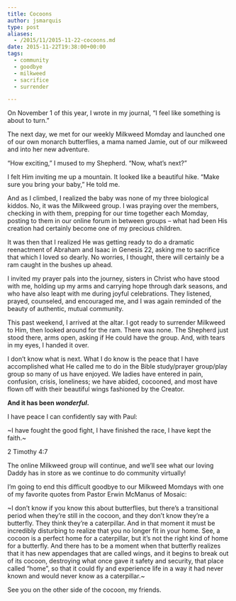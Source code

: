 ```yaml
---
title: Cocoons
author: jsmarquis
type: post
aliases:
  - /2015/11/2015-11-22-cocoons.md
date: 2015-11-22T19:38:00+00:00
tags:
  - community
  - goodbye
  - milkweed
  - sacrifice
  - surrender

---
```

On November 1 of this year, I wrote in my journal, &#8220;I feel like something is about to turn.&#8221;

The next day, we met for our weekly Milkweed Momday and launched one of our own monarch butterflies, a mama named Jamie, out of our milkweed and into her new adventure.

&#8220;How exciting,&#8221; I mused to my Shepherd. &#8220;Now, what&#8217;s next?&#8221;

I felt Him inviting me up a mountain. It looked like a beautiful hike. &#8220;Make sure you bring your baby,&#8221; He told me.

And as I climbed, I realized the baby was none of my three biological kiddos. No, it was the Milkweed group. I was praying over the members, checking in with them, prepping for our time together each Momday, posting to them in our online forum in between groups &#8211; what had been His creation had certainly become one of my precious children.

It was then that I realized He was getting ready to do a dramatic reenactment of Abraham and Isaac in Genesis 22, asking me to sacrifice that which I loved so dearly. No worries, I thought, there will certainly be a ram caught in the bushes up ahead.

I invited my prayer pals into the journey, sisters in Christ who have stood with me, holding up my arms and carrying hope through dark seasons, and who have also leapt with me during joyful celebrations. They listened, prayed, counseled, and encouraged me, and I was again reminded of the beauty of authentic, mutual community.

This past weekend, I arrived at the altar. I got ready to surrender Milkweed to Him, then looked around for the ram. There was none. The Shepherd just stood there, arms open, asking if He could have the group. And, with tears in my eyes, I handed it over.

I don&#8217;t know what is next. What I do know is the peace that I have accomplished what He called me to do in the Bible study/prayer group/play group so many of us have enjoyed. We ladies have entered in pain, confusion, crisis, loneliness; we have abided, cocooned, and most have flown off with their beautiful wings fashioned by the Creator.

**And it has been _wonderful_.&nbsp;**

I have peace I can confidently say with Paul: 
  
~I have fought the good fight, I have finished the race, I have kept the faith.~
  
<span class="p">2 Timothy 4:7</span>

The online Milkweed group will continue, and we&#8217;ll see what our loving Daddy has in store as we continue to do community virtually!

I&#8217;m going to end this difficult goodbye to our Milkweed Momdays with one of my favorite quotes from Pastor Erwin McManus of Mosaic:

~I don&#8217;t know if you know this about butterflies, but there&#8217;s a transitional period when they&#8217;re still in the cocoon, and they don&#8217;t know they&#8217;re a butterfly. They think they&#8217;re a caterpillar. And in that moment it must be incredibly disturbing to realize that you no longer fit in your home. See, a cocoon is a perfect home for a caterpillar, but it&#8217;s not the right kind of home for a butterfly. And there has to be a moment when that butterfly realizes that it has new appendages that are called wings, and it begins to break out of its cocoon, destroying what once gave it safety and security, that place called &#8220;home&#8221;, so that it could fly and experience life in a way it had never known and would never know as a caterpillar.~

See you on the other side of the cocoon, my friends.